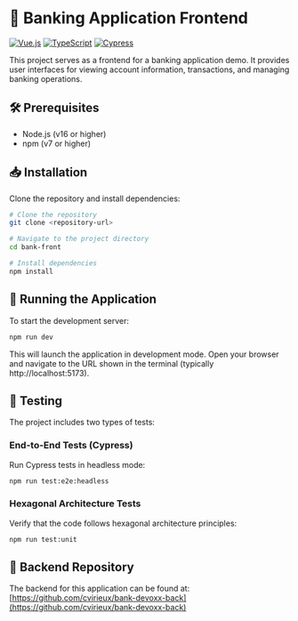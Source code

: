 # 🏦 Banking Application Frontend

[![Vue.js](https://img.shields.io/badge/Vue.js-4FC08D?style=for-the-badge&logo=vue.js&logoColor=white)](https://vuejs.org/)
[![TypeScript](https://img.shields.io/badge/TypeScript-3178C6?style=for-the-badge&logo=typescript&logoColor=white)](https://www.typescriptlang.org/)
[![Cypress](https://img.shields.io/badge/Cypress-17202C?style=for-the-badge&logo=cypress&logoColor=white)](https://www.cypress.io/)

This project serves as a frontend for a banking application demo. It provides user interfaces for viewing account information, transactions, and managing banking operations.

## 🛠️ Prerequisites

- Node.js (v16 or higher)
- npm (v7 or higher)

## 📥 Installation

Clone the repository and install dependencies:

```bash
# Clone the repository
git clone <repository-url>

# Navigate to the project directory
cd bank-front

# Install dependencies
npm install
```

## 🚀 Running the Application

To start the development server:

```bash
npm run dev
```

This will launch the application in development mode. Open your browser and navigate to the URL shown in the terminal (typically http://localhost:5173).

## 🧪 Testing

The project includes two types of tests:

### End-to-End Tests (Cypress)

Run Cypress tests in headless mode:

```bash
npm run test:e2e:headless
```

### Hexagonal Architecture Tests

Verify that the code follows hexagonal architecture principles:

```bash
npm run test:unit
```

## 🔄 Backend Repository

The backend for this application can be found at:
[https://github.com/cvirieux/bank-devoxx-back](https://github.com/cvirieux/bank-devoxx-back)
